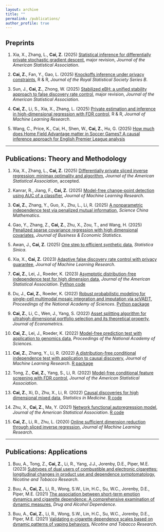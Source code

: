 ```yaml
---
layout: archive
title: ""
permalink: /publications/
author_profile: true
---
```


## Preprints

1. Xia, X., Zhang, L., **Cai, Z.** (2025) [Statistical inference for differentially private stochastic gradient descent](https://arxiv.org/abs/2507.20560), major revision, *Journal of the American Statistical Association*.

1. **Cai, Z.**, Fan, Y., Gao, L. (2025) [Knockoffs inference under privacy constraints](https://arxiv.org/abs/2506.09690), R & R, *Journal of the Royal Statistical Society Series B*.

1. Sun, J., **Cai, Z.**, Zhong, W. (2025) [Stabilized eBH: a unified stability approach to false discovery rate control](), major revision, *Journal of the American Statistical Association*.

1. **Cai, Z.**, Li, S., Xia, X., Zhang, L. (2025) [Private estimation and inference in high-dimensional regression with FDR control](https://arxiv.org/abs/2310.16260), R & R, *Journal of Machine Learning Research*.

1. Wang, C., Price, K., Cai, H., Shen, W., **Cai, Z.**, Hu, G. (2025) [How much does Home Field Advantage matter in Soccer Games? A causal inference approach for English Premier League analysis](https://arxiv.org/abs/2205.07193)

---

## Publications: Theory and Methodology

1. Xia, X., Zhang, L., **Cai, Z.** (2025) [Differentially private sliced inverse regression: minimax optimality and algorithm](https://arxiv.org/abs/2401.08150), *Journal of the American Statistical Association*, accepted.

1. Kanrar, R., Jiang, F., **Cai, Z.** (2025) [Model-free change-point detection using AUC of a classifier](https://jmlr.org/papers/v26/24-0365.html), *Journal of Machine Learning Research*.

1. **Cai, Z.**, Zhang, Y., Guo, X., Zhu, L., Li, R. (2025) [A nonparametric independence test via penalized mutual information](https://doi.org/10.1007/s11425-024-2486-1), *Science China Mathematics*.

1. Gao, Y., Zhang, Z., **Cai, Z.**, Zhu, X., Zou, T., and Wang, H. (2025) [Penalized sparse covariance regression with high dimensional covariates](https://www.tandfonline.com/doi/full/10.1080/07350015.2024.2415109), *Journal of Business & Economic Statistics*.

1. Awan, J., **Cai, Z.** (2025) [One step to efficient synthetic data](https://www3.stat.sinica.edu.tw/ss_newpaper/SS-2022-0274_na.pdf), *Statistica Sinica*.

1. Xia, X., **Cai, Z.** (2023) [Adaptive false discovery rate control with privacy guarantee](https://jmlr.org/papers/v24/23-0039.html), *Journal of Machine Learning Research*.

1. **Cai, Z.**, Lei, J., Roeder, K. (2023) [Asymptotic distribution-free independence test for high dimension data](https://www.tandfonline.com/doi/full/10.1080/01621459.2023.2218030), *Journal of the American Statistical Association*. [Python code](https://github.com/zhanruicai/CPC_code)

1. Du, J., **Cai, Z.**, Roeder, K. (2022) [Robust probabilistic modeling for single-cell multimodal mosaic integration and imputation via scVAEIT](https://www.pnas.org/doi/10.1073/pnas.2214414119), *Proceedings of the National Academy of Sciences*. [Python package](https://github.com/jaydu1/scVAEIT)

1. **Cai, Z.**, Li, C., Wen, J., Yang, S. (2022) [Asset splitting algorithm for ultrahigh dimensional portfolio selection and its theoretical property](https://www.sciencedirect.com/science/article/pii/S0304407622000902), *Journal of Econometrics*.

1. **Cai, Z.**, Lei, J., Roeder, K. (2022) [Model-free prediction test with application to genomics data](https://www.pnas.org/doi/10.1073/pnas.2205518119), *Proceedings of the National Academy of Sciences*.

1. **Cai, Z.**, Zhang, Y., Li, R. (2022) [A distribution-free conditional independence test with application to causal discovery](https://jmlr.org/papers/v23/20-682.html), *Journal of Machine Learning Research*. [R package](https://github.com/zhanruicai/CItest)

1. Tong, Z., **Cai, Z.**, Yang, S., Li, R. (2022) [Model-free conditional feature screening with FDR control](https://www.tandfonline.com/doi/full/10.1080/01621459.2022.2063130), *Journal of the American Statistical Association*.

1. **Cai, Z.**, Xi, D., Zhu, X., Li, R. (2022) [Causal discoveries for high dimensional mixed data](https://onlinelibrary.wiley.com/doi/full/10.1002/sim.9544), *Statistics in Medicine*. [R code](https://github.com/xidongdxi/latentPC)

1. Zhu, X., **Cai, Z.**, Ma, Y. (2021) [Network functional autoregression model](https://www.tandfonline.com/doi/full/10.1080/01621459.2021.1901718), *Journal of the American Statistical Association*. [R code](https://github.com/zhanruicai/FSAR)

1. **Cai, Z.**, Li, R., Zhu, L. (2020) [Online sufficient dimension reduction through sliced inverse regression](http://jmlr.org/papers/v21/18-567.html), *Journal of Machine Learning Research*.

---

## Publications: Applications

1. Buu, A., Tong, Z., **Cai, Z.**, Li, R., Yang, J.J., Jorenby, D.E., Piper, M.E. (2023) [Subtypes of dual users of combustible and electronic cigarettes: longitudinal changes in product use and dependence symptomatology](https://academic.oup.com/ntr/article/25/3/438/6615357), *Nicotine and Tobacco Research*.

1. Buu, A., **Cai, Z.**, Li, R., Wong, S.W., Lin, H.C., Su, W.C., Jorenby, D.E., Piper, M.E. (2021) [The association between short-term emotion dynamics and cigarette dependence: A comprehensive examination of dynamic measures](https://www.sciencedirect.com/science/article/abs/pii/S0376871620305068), *Drug and Alcohol Dependence*.

1. Buu, A., **Cai, Z.**, Li, R., Wong, S.W., Lin, H.C., Su, W.C., Jorenby, D.E., Piper, M.E. (2021) [Validating e-cigarette dependence scales based on dynamic patterns of vaping behaviors](https://academic.oup.com/ntr/article/23/9/1484/6184573), *Nicotine and Tobacco Research*.

